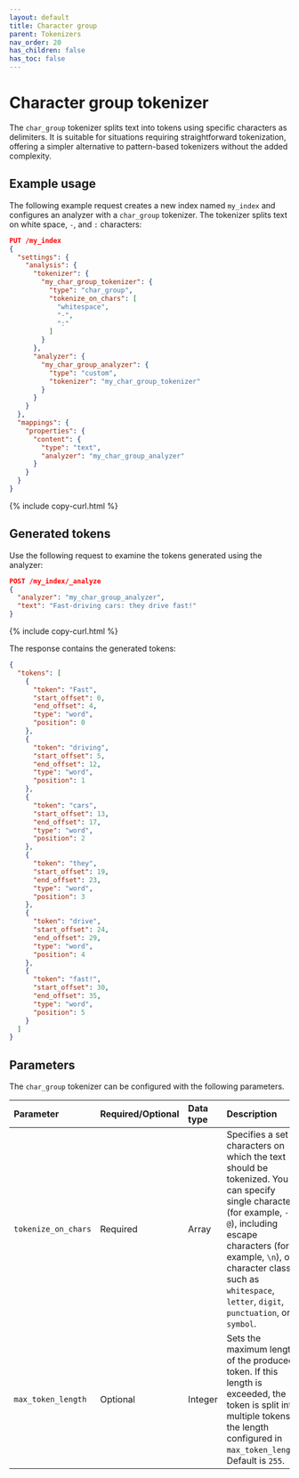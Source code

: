 ```yaml
---
layout: default
title: Character group
parent: Tokenizers
nav_order: 20
has_children: false
has_toc: false
---
```


# Character group tokenizer

The `char_group` tokenizer splits text into tokens using specific characters as delimiters. It is suitable for situations requiring straightforward tokenization, offering a simpler alternative to pattern-based tokenizers without the added complexity.

## Example usage

The following example request creates a new index named `my_index` and configures an analyzer with a `char_group` tokenizer. The tokenizer splits text on white space, `-`, and `:` characters:

```json
PUT /my_index
{
  "settings": {
    "analysis": {
      "tokenizer": {
        "my_char_group_tokenizer": {
          "type": "char_group",
          "tokenize_on_chars": [
            "whitespace",
            "-",
            ":"
          ]
        }
      },
      "analyzer": {
        "my_char_group_analyzer": {
          "type": "custom",
          "tokenizer": "my_char_group_tokenizer"
        }
      }
    }
  },
  "mappings": {
    "properties": {
      "content": {
        "type": "text",
        "analyzer": "my_char_group_analyzer"
      }
    }
  }
}
```
{% include copy-curl.html %}

## Generated tokens

Use the following request to examine the tokens generated using the analyzer:

```json
POST /my_index/_analyze
{
  "analyzer": "my_char_group_analyzer",
  "text": "Fast-driving cars: they drive fast!"
}
```
{% include copy-curl.html %}

The response contains the generated tokens:

```json
{
  "tokens": [
    {
      "token": "Fast",
      "start_offset": 0,
      "end_offset": 4,
      "type": "word",
      "position": 0
    },
    {
      "token": "driving",
      "start_offset": 5,
      "end_offset": 12,
      "type": "word",
      "position": 1
    },
    {
      "token": "cars",
      "start_offset": 13,
      "end_offset": 17,
      "type": "word",
      "position": 2
    },
    {
      "token": "they",
      "start_offset": 19,
      "end_offset": 23,
      "type": "word",
      "position": 3
    },
    {
      "token": "drive",
      "start_offset": 24,
      "end_offset": 29,
      "type": "word",
      "position": 4
    },
    {
      "token": "fast!",
      "start_offset": 30,
      "end_offset": 35,
      "type": "word",
      "position": 5
    }
  ]
}
```

## Parameters

The `char_group` tokenizer can be configured with the following parameters.

| **Parameter**        | **Required/Optional** | **Data type** | **Description** |
| :--- |  :--- |  :--- |  :--- |  
| `tokenize_on_chars`   | Required              | Array         | Specifies a set of characters on which the text should be tokenized. You can specify single characters (for example, `-` or `@`), including escape characters (for example, `\n`), or character classes such as `whitespace`, `letter`, `digit`, `punctuation`, or `symbol`. |
| `max_token_length`    | Optional              | Integer       | Sets the maximum length of the produced token. If this length is exceeded, the token is split into multiple tokens at the length configured in `max_token_length`. Default is `255`.  |